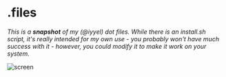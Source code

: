 # .files

_This is a **snapshot** of my (@iyyel) dot files. While there is an install.sh script, it's really intended for my own use - you probably won't have much success with it - however, you could modify it to make it work on your system._

![screen](https://u.teknik.io/AZG2k.png)
